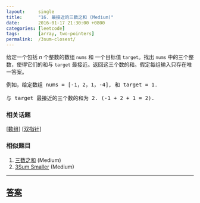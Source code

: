 ```yaml
---
layout:     single
title:      "16. 最接近的三数之和 (Medium)"
date:       2016-01-17 21:30:00 +0800
categories: [leetcode]
tags:       [array, two-pointers]
permalink:  /3sum-closest/
---
```


<p>给定一个包括&nbsp;<em>n</em> 个整数的数组&nbsp;<code>nums</code><em>&nbsp;</em>和 一个目标值&nbsp;<code>target</code>。找出&nbsp;<code>nums</code><em>&nbsp;</em>中的三个整数，使得它们的和与&nbsp;<code>target</code>&nbsp;最接近。返回这三个数的和。假定每组输入只存在唯一答案。</p>

<pre>例如，给定数组 nums = [-1，2，1，-4], 和 target = 1.

与 target 最接近的三个数的和为 2. (-1 + 2 + 1 = 2).
</pre>

### 相关话题
  [[数组](https://github.com/openset/leetcode/tree/master/tag/array/README.md)]
  [[双指针](https://github.com/openset/leetcode/tree/master/tag/two-pointers/README.md)]

### 相似题目
  1. [三数之和](/3sum) (Medium)
  1. [3Sum Smaller](/3sum-smaller) (Medium)

---

## [答案](https://github.com/openset/leetcode/tree/master/problems/3sum-closest)
